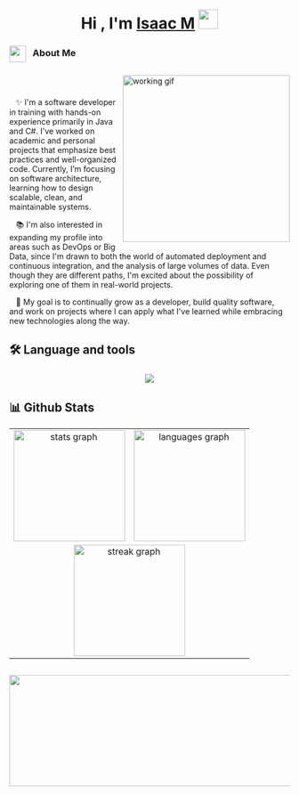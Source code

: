 <h1 align="center"><b>Hi , I'm <a href="https://100rabhcsmc.github.io/Me.io/" target="blank">Isaac M</a> </b><img src="https://media.giphy.com/media/hvRJCLFzcasrR4ia7z/giphy.gif" width="35"></h1>

###

<h3 align="left">
  <img src="https://media.giphy.com/media/ObNTw8Uzwy6KQ/giphy.gif" width="30px" style="vertical-align: middle; margin-right: 8px;" />
  About Me
</h3>

###

<img align="right" width="300" src="https://media.tenor.com/iviIq2uXz-kAAAAi/work-office.gif" alt="working gif"  /></br>

###

&nbsp;&nbsp;&nbsp;✨ I'm a software developer in training with hands-on experience primarily in Java and C#. I've worked on academic and personal projects that emphasize best practices and well-organized code. Currently, I’m focusing on software architecture, learning how to design scalable, clean, and maintainable systems.

&nbsp;&nbsp;&nbsp;📚 I'm also interested in expanding my profile into areas such as DevOps or Big Data, since I'm drawn to both the world of automated deployment and continuous integration, and the analysis of large volumes of data. Even though they are different paths, I'm excited about the possibility of exploring one of them in real-world projects.

&nbsp;&nbsp;&nbsp;🎯 My goal is to continually grow as a developer, build quality software, and work on projects where I can apply what I've learned while embracing new technologies along the way.

###

<h2 align="left">🛠 Language and tools</h2>

###

<p align="center">
  <a href="https://skillicons.dev">
    <img src="https://skillicons.dev/icons?i=html,css,js,ts,php,java,cs,dotnet,nodejs,mongodb,mysql,git,github" />
  </a>
</p>

###

<h2>📊 Github Stats</h2>

<table>
  <tr>
    <td align="center">
      <img src="https://github-readme-stats.vercel.app/api?username=IsaacEffect&hide_title=false&hide_rank=false&show_icons=true&include_all_commits=true&count_private=true&disable_animations=false&theme=github_dark&locale=en&hide_border=false&order=1" height="200" alt="stats graph" />
    </td>
    <td align="center">
      <img src="https://github-readme-stats.vercel.app/api/top-langs?username=IsaacEffect&locale=en&hide_title=false&layout=compact&card_width=320&langs_count=4&theme=github_dark&hide_border=false&order=2" height="200" alt="languages graph" />
    </td>
  </tr>
  <tr>
    <td colspan="2" align="center">
      <img src="https://streak-stats.demolab.com?user=IsaacEffect&locale=en&mode=daily&theme=highcontrast&hide_border=false&border_radius=5&order=3" height="200" alt="streak graph" />
    </td>
  </tr>
</table>

###

## <div align="center">
  <img height="200" width="1000" src="https://mir-s3-cdn-cf.behance.net/project_modules/fs/54b6c068097599.5b50bca476b9b.gif"  />
</div>

###
